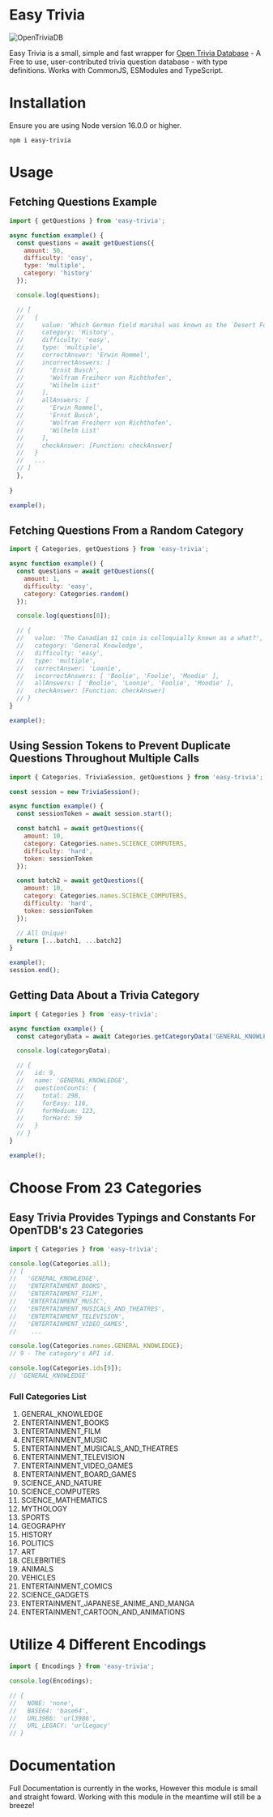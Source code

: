 # Easy Trivia
![OpenTriviaDB](https://i.imgur.com/QBhF5aY.png)

Easy Trivia is a small, simple and fast wrapper for [Open Trivia Database](https://opentdb.com/) - A Free to use, user-contributed trivia question database - with type definitions. Works with CommonJS, ESModules and TypeScript.

# Installation
Ensure you are using Node version 16.0.0 or higher.
```sh-session
npm i easy-trivia
```

# Usage

## Fetching Questions Example
```js
import { getQuestions } from 'easy-trivia';

async function example() {
  const questions = await getQuestions({
    amount: 50,
    difficulty: 'easy',
    type: 'multiple',
    category: 'history'
  });

  console.log(questions);

  // [
  //   {
  //     value: 'Which German field marshal was known as the `Desert Fox`?',
  //     category: 'History',
  //     difficulty: 'easy',
  //     type: 'multiple',
  //     correctAnswer: 'Erwin Rommel',
  //     incorrectAnswers: [
  //       'Ernst Busch',
  //       'Wolfram Freiherr von Richthofen',
  //       'Wilhelm List'
  //     ],
  //     allAnswers: [
  //       'Erwin Rommel',
  //       'Ernst Busch',
  //       'Wolfram Freiherr von Richthofen',
  //       'Wilhelm List'
  //     ],
  //     checkAnswer: [Function: checkAnswer]
  //   }
  //   ...
  // ]
  },
  
}

example();
```

## Fetching Questions From a Random Category
```js
import { Categories, getQuestions } from 'easy-trivia';

async function example() {
  const questions = await getQuestions({
    amount: 1,
    difficulty: 'easy',
    category: Categories.random()
  });

  console.log(questions[0]);

  // {
  //   value: 'The Canadian $1 coin is colloquially known as a what?',
  //   category: 'General Knowledge',
  //   difficulty: 'easy',
  //   type: 'multiple',
  //   correctAnswer: 'Loonie',
  //   incorrectAnswers: [ 'Boolie', 'Foolie', 'Moodie' ],
  //   allAnswers: [ 'Boolie', 'Loonie', 'Foolie', 'Moodie' ],
  //   checkAnswer: [Function: checkAnswer]
  // }
}

example();
```

## Using Session Tokens to Prevent Duplicate Questions Throughout Multiple Calls
```js
import { Categories, TriviaSession, getQuestions } from 'easy-trivia';

const session = new TriviaSession();

async function example() {
  const sessionToken = await session.start();

  const batch1 = await getQuestions({
    amount: 10,
    category: Categories.names.SCIENCE_COMPUTERS,
    difficulty: 'hard',
    token: sessionToken
  });

  const batch2 = await getQuestions({
    amount: 10,
    category: Categories.names.SCIENCE_COMPUTERS,
    difficulty: 'hard',
    token: sessionToken
  });

  // All Unique!
  return [...batch1, ...batch2]
}

example();
session.end();
```

## Getting Data About a Trivia Category
```js
import { Categories } from 'easy-trivia';

async function example() {
  const categoryData = await Categories.getCategoryData('GENERAL_KNOWLEDGE');

  console.log(categoryData);

  // {
  //   id: 9,
  //   name: 'GENERAL_KNOWLEDGE',
  //   questionCounts: { 
  //     total: 298, 
  //     forEasy: 116, 
  //     forMedium: 123, 
  //     forHard: 59 
  //   }
  // }
}

example();
```

# Choose From 23 Categories
## Easy Trivia Provides Typings and Constants For OpenTDB's 23 Categories
```js
import { Categories } from 'easy-trivia';

console.log(Categories.all);
// [
//   'GENERAL_KNOWLEDGE',
//   'ENTERTAINMENT_BOOKS',
//   'ENTERTAINMENT_FILM',
//   'ENTERTAINMENT_MUSIC',
//   'ENTERTAINMENT_MUSICALS_AND_THEATRES',
//   'ENTERTAINMENT_TELEVISION',
//   'ENTERTAINMENT_VIDEO_GAMES',
//    ...

console.log(Categories.names.GENERAL_KNOWLEDGE);
// 9 - The category's API id.

console.log(Categories.ids[9]);
// 'GENERAL_KNOWLEDGE'
```

### Full Categories List
1. GENERAL_KNOWLEDGE
2. ENTERTAINMENT_BOOKS
3. ENTERTAINMENT_FILM
4. ENTERTAINMENT_MUSIC
5. ENTERTAINMENT_MUSICALS_AND_THEATRES
6. ENTERTAINMENT_TELEVISION
7. ENTERTAINMENT_VIDEO_GAMES
8. ENTERTAINMENT_BOARD_GAMES
9. SCIENCE_AND_NATURE
10. SCIENCE_COMPUTERS
11. SCIENCE_MATHEMATICS
12. MYTHOLOGY
13. SPORTS
14. GEOGRAPHY
15. HISTORY
16. POLITICS
17. ART
18. CELEBRITIES
19. ANIMALS
20. VEHICLES
21. ENTERTAINMENT_COMICS
22. SCIENCE_GADGETS
23. ENTERTAINMENT_JAPANESE_ANIME_AND_MANGA
24. ENTERTAINMENT_CARTOON_AND_ANIMATIONS

# Utilize 4 Different Encodings
```js
import { Encodings } from 'easy-trivia';

console.log(Encodings);

// {
//   NONE: 'none',
//   BASE64: 'base64',
//   URL3986: 'url3986',
//   URL_LEGACY: 'urlLegacy'
// }
```

# Documentation
Full Documentation is currently in the works, However this module is small and straight foward. Working with this module in the meantime will still be a breeze!